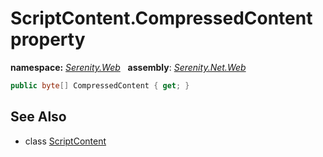 # ScriptContent.CompressedContent property
**namespace:** *[Serenity.Web](../../README.md#serenity.web-namespace)*   **assembly**: *[Serenity.Net.Web](../../README.md)*

```csharp
public byte[] CompressedContent { get; }
```

## See Also

* class [ScriptContent](../ScriptContent.md)